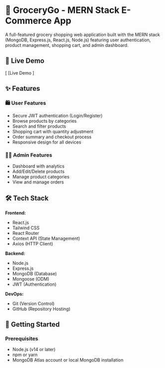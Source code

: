 
# 🛒 GroceryGo - MERN Stack E-Commerce App


A full-featured grocery shopping web application built with the MERN stack (MongoDB, Express.js, React.js, Node.js) featuring user authentication, product management, shopping cart, and admin dashboard.

## 🚀 Live Demo

[ [Live Demo ]
## ✨ Features

### 🛍️ User Features
- Secure JWT authentication (Login/Register)
- Browse products by categories
- Search and filter products
- Shopping cart with quantity adjustment
- Order summary and checkout process
- Responsive design for all devices

### 👨‍💻 Admin Features
- Dashboard with analytics
- Add/Edit/Delete products
- Manage product categories
- View and manage orders

## 🛠️ Tech Stack

**Frontend:**
- React.js
- Tailwind CSS
- React Router
- Context API (State Management)
- Axios (HTTP Client)

**Backend:**
- Node.js
- Express.js
- MongoDB (Database)
- Mongoose (ODM)
- JWT (Authentication)

**DevOps:**
- Git (Version Control)
- GitHub (Repository Hosting)



## 🚀 Getting Started

### Prerequisites
- Node.js (v14 or later)
- npm or yarn
- MongoDB Atlas account or local MongoDB installation

